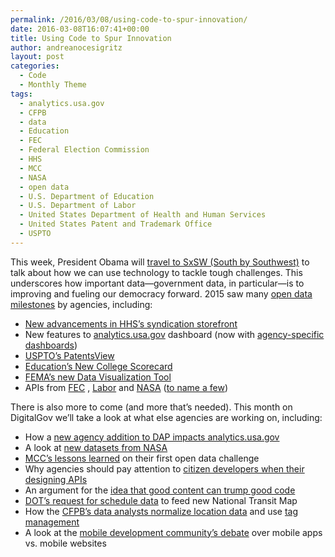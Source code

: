 ```yaml
---
permalink: /2016/03/08/using-code-to-spur-innovation/
date: 2016-03-08T16:07:41+00:00
title: Using Code to Spur Innovation
author: andreanocesigritz
layout: post
categories:
  - Code
  - Monthly Theme
tags:
  - analytics.usa.gov
  - CFPB
  - data
  - Education
  - FEC
  - Federal Election Commission
  - HHS
  - MCC
  - NASA
  - open data
  - U.S. Department of Education
  - U.S. Department of Labor
  - United States Department of Health and Human Services
  - United States Patent and Trademark Office
  - USPTO
---
```


This week, President Obama will [travel to SxSW (South by Southwest)](https://www.whitehouse.gov/blog/2016/03/05/weekly-address-sxsw) to talk about how we can use technology to tackle tough challenges. This underscores how important data—government data, in particular—is to improving and fueling our democracy forward. 2015 saw many [open data milestones](https://www.whitehouse.gov/blog/2016/02/05/open-data-empowering-americans-make-data-driven-decisions) by agencies, including:

  * [New advancements in HHS’s syndication storefront](https://www.digitalgov.gov/2015/12/21/with-collaboration-comes-great-things/)
  * New features to [analytics.usa.gov](https://www.digitalgov.gov/2015/12/01/analytics-usa-gov-new-features-and-more-data/) dashboard (now with [agency-specific dashboards](https://www.digitalgov.gov/2016/02/18/analytics-usa-gov-now-with-agency-specific-dashboards/))
  * [USPTO’s PatentsView](https://www.digitalgov.gov/2015/09/23/the-data-briefing-surrounded-by-fields-of-federal-data-u-s-patent-and-trademark-offices-patentsview/)
  * [Education’s New College Scorecard](https://www.digitalgov.gov/2015/09/18/under-the-hood-building-a-new-college-scorecard-with-students/)
  * [FEMA’s new Data Visualization Tool](https://www.digitalgov.gov/2015/07/24/free-the-data-femas-new-data-visualization-tool/)
  * APIs from [FEC](https://www.digitalgov.gov/2015/07/09/introducing-the-federal-election-commissions-first-api/) , [Labor](https://www.digitalgov.gov/2015/07/01/safety-and-transparency-through-data/) and [NASA](https://www.digitalgov.gov/2015/05/27/the-api-briefing-nasa-builds-api-nasa-gov-to-launch-more-apis-to-developers/) ([to name a few](https://www.digitalgov.gov/tag/wednesday-api-briefing/))

There is also more to come (and more that’s needed). This month on DigitalGov we’ll take a look at what else agencies are working on, including:

  * How a [new agency addition to DAP impacts analytics.usa.gov](https://www.digitalgov.gov/2016/03/22/the-postal-service-just-broke-analytics-usa-gov/)
  * A look at [new datasets from NASA](https://www.digitalgov.gov/2016/04/01/your-trek-to-vesta-mars-starts-now/)
  * [MCC’s lessons learned](https://www.digitalgov.gov/2016/03/25/mcc-builds-on-lessons-learned-in-launch-of-second-open-data-challenge/) on their first open data challenge
  * Why agencies should pay attention to [citizen developers when their designing APIs](https://www.digitalgov.gov/2016/03/02/the-data-briefing-serving-citizen-developers-inside-and-outside-of-the-federal-government/)
  * An argument for the [idea that good content can trump good code](https://www.digitalgov.gov/2016/03/28/the-content-corner-code-is-a-tool-content-is-the-solution/)
  * [DOT&#8217;s request for schedule data](https://www.digitalgov.gov/2016/03/24/dot-seeking-data-for-new-national-transit-map/) to feed new National Transit Map
  * How the [CFPB’s data analysts normalize location data](https://www.digitalgov.gov/2016/03/11/seeing-states-the-right-way-how-to-weigh-data-by-population/) and use [tag management](https://www.digitalgov.gov/2016/03/31/tag-management-a-digital-analysts-best-friend/)
  * A look at the [mobile development community&#8217;s debate](https://www.digitalgov.gov/2016/03/09/the-data-briefing-mobile-websites-or-mobile-apps-or-both/) over mobile apps vs. mobile websites